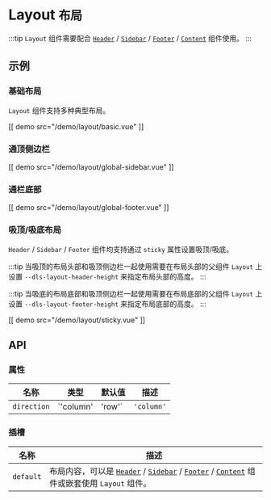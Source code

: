 # Layout <small>布局</small>

:::tip
`Layout` 组件需要配合 [`Header`](./header) / [`Sidebar`](./sidebar) / [`Footer`](./footer) / [`Content`](./content) 组件使用。
:::

## 示例

### 基础布局

`Layout` 组件支持多种典型布局。

[[ demo src="/demo/layout/basic.vue" ]]

### 通顶侧边栏

[[ demo src="/demo/layout/global-sidebar.vue" ]]

### 通栏底部

[[ demo src="/demo/layout/global-footer.vue" ]]

### 吸顶/吸底布局

`Header` / `Sidebar` / `Footer` 组件均支持通过 `sticky` 属性设置吸顶/吸底。

:::tip
当吸顶的布局头部和吸顶侧边栏一起使用需要在布局头部的父组件 `Layout` 上设置 `--dls-layout-header-height` 来指定布局头部的高度。
:::

:::tip
当吸底的布局底部和吸顶侧边栏一起使用需要在布局底部的父组件 `Layout` 上设置 `--dls-layout-footer-height` 来指定布局底部的高度。
:::

[[ demo src="/demo/layout/sticky.vue" ]]

## API

### 属性
| 名称 | 类型 | 默认值 | 描述 |
| -- | -- | -- | -- |
| ``direction`` | `'column' | 'row'` | `'column'` | 布局排列方向。在有 `Sidebar` 时，默认为 `'row'`。 |

### 插槽

| 名称 | 描述 |
| -- | -- |
| ``default`` | 布局内容，可以是 [`Header`](./header) / [`Sidebar`](./sidebar) / [`Footer`](./footer) / [`Content`](./content) 组件或嵌套使用 `Layout` 组件。 |
